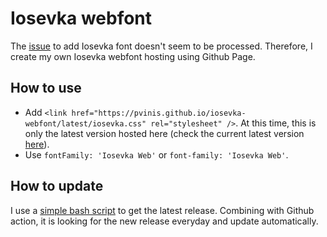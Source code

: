 # Iosevka webfont

The [issue](https://github.com/google/fonts/issues/559) to add Iosevka font doesn't seem to be processed. Therefore, I create my own Iosevka webfont hosting using Github Page.

## How to use

- Add `<link href="https://pvinis.github.io/iosevka-webfont/latest/iosevka.css" rel="stylesheet" />`. At this time, this is only the latest version hosted here (check the current latest version [here](./LATEST_RELEASE)).
- Use `fontFamily: 'Iosevka Web'` or `font-family: 'Iosevka Web'`.

## How to update

I use a [simple bash script](./get-fonts.sh) to get the latest release. Combining with Github action, it is looking for the new release everyday and update automatically.
